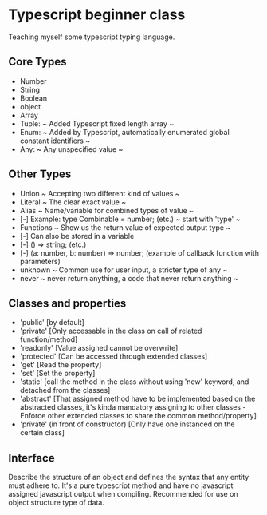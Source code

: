 # Typescript beginner class

Teaching myself some typescript typing language.

## Core Types

- Number
- String
- Boolean
- object
- Array
- Tuple: ~ Added Typescript fixed length array ~
- Enum: ~ Added by Typescript, automatically enumerated global constant identifiers ~
- Any: ~ Any unspecified value ~

## Other Types

- Union ~ Accepting two different kind of values ~
- Literal ~ The clear exact value ~
- Alias ~ Name/variable for combined types of value ~
- [-] Example: type Combinable = number; (etc.) ~ start with 'type' ~
- Functions ~ Show us the return value of expected output type ~
- [-] Can also be stored in a variable
- [-] () => string; (etc.)
- [-] (a: number, b: number) => number; (example of callback function with parameters)
- unknown ~ Common use for user input, a stricter type of any ~
- never ~ never return anything, a code that never return anything ~

## Classes and properties

- 'public' [by default]
- 'private' [Only accessable in the class on call of related function/method]
- 'readonly' [Value assigned cannot be overwrite]
- 'protected' [Can be accessed through extended classes]
- 'get' [Read the property]
- 'set' [Set the property]
- 'static' [call the method in the class without using 'new' keyword, and detached from the classes]
- 'abstract' [That assigned method have to be implemented based on the abstracted classes, it's kinda mandatory assigning to other classes - Enforce other extended classes to share the common method/property]
- 'private' (in front of constructor) [Only have one instanced on the certain class]

## Interface

Describe the structure of an object and defines the syntax that any entity must adhere to. It's a pure typescript method and have no javascript assigned javascript output when compiling. Recommended for use on object structure type of data.
